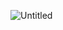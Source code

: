 ![Untitled](https://github.com/mason-jazayeri/jfd20-session19-assignment-restaurant-menu/assets/139494405/c9a3b1da-9cfc-4ab7-b420-01ec524170a9)

